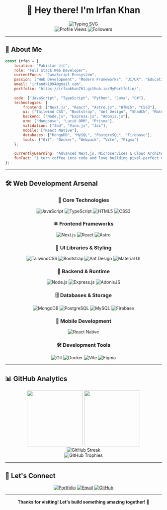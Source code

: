 # <div align="center">👋 Hey there! I'm **Irfan Khan**</div>

<div align="center">
  <img src="https://readme-typing-svg.herokuapp.com?font=Fira+Code&weight=600&size=28&pause=1000&color=00D4FF&center=true&vCenter=true&width=600&lines=Full+Stack+Web+Developer;JavaScript+Ecosystem+Expert;Modern+Frontend+Specialist;UI%2FUX+Implementation+Pro" alt="Typing SVG" />
</div>

<div align="center">
  <img src="https://komarev.com/ghpvc/?username=irfankhan761&label=Profile%20views&color=00d4ff&style=for-the-badge" alt="Profile Views" />
  <img src="https://img.shields.io/github/followers/irfankhan761?label=Followers&style=for-the-badge&color=00d4ff" alt="Followers" />
</div>

---

## 🚀 About Me

```javascript
const irfan = {
    location: "Pakistan 🇵🇰",
    role: "Full Stack Web Developer",
    currentFocus: "JavaScript Ecosystem",
    passion: ["Web Development", "Modern Frameworks", "UI/UX", "Education"],
    email: "irfandk1994@gmail.com",
    portfolio: "https://irfankhan761.github.io/MyPortfolio/",
    
    code: ["JavaScript", "TypeScript", "Python", "Java", "C#"],
    technologies: {
        frontend: ["Next.js", "React", "Astro.js", "HTML5", "CSS3"],
        ui: ["Tailwind CSS", "Bootstrap", "Ant Design", "ShadCN", "Material-UI", "Prime React"],
        backend: ["Node.js", "Express.js", "Adonis.js"],
        orm: ["Mongoose", "Lucid ORM", "Prisma"],
        validation: ["Zod", "Vine.js", "Joi"],
        mobile: ["React Native"],
        databases: ["MongoDB", "MySQL", "PostgreSQL", "Firebase"],
        tools: ["Git", "Docker", "Webpack", "Vite", "Figma"]
    },
    
    currentlyLearning: "Advanced Next.js, Microservices & Cloud Architecture",
    funFact: "I turn coffee into code and love building pixel-perfect UIs! ☕💻"
};
```

---

## 🛠️ Web Development Arsenal

<div align="center">

### 🚀 Core Technologies
![JavaScript](https://img.shields.io/badge/JavaScript-F7DF1E?style=for-the-badge&logo=javascript&logoColor=black)
![TypeScript](https://img.shields.io/badge/TypeScript-007ACC?style=for-the-badge&logo=typescript&logoColor=white)
![HTML5](https://img.shields.io/badge/HTML5-E34F26?style=for-the-badge&logo=html5&logoColor=white)
![CSS3](https://img.shields.io/badge/CSS3-1572B6?style=for-the-badge&logo=css3&logoColor=white)

### ⚛️ Frontend Frameworks
![Next.js](https://img.shields.io/badge/Next.js-000000?style=for-the-badge&logo=next.js&logoColor=white)
![React](https://img.shields.io/badge/React-20232A?style=for-the-badge&logo=react&logoColor=61DAFB)
![Astro](https://img.shields.io/badge/Astro-FF5D01?style=for-the-badge&logo=astro&logoColor=white)

### 🎨 UI Libraries & Styling
![TailwindCSS](https://img.shields.io/badge/Tailwind_CSS-38B2AC?style=for-the-badge&logo=tailwind-css&logoColor=white)
![Bootstrap](https://img.shields.io/badge/Bootstrap-563D7C?style=for-the-badge&logo=bootstrap&logoColor=white)
![Ant Design](https://img.shields.io/badge/Ant%20Design-0170FE?style=for-the-badge&logo=ant-design&logoColor=white)
![Material UI](https://img.shields.io/badge/Material--UI-0081CB?style=for-the-badge&logo=material-ui&logoColor=white)

### 🔧 Backend & Runtime
![Node.js](https://img.shields.io/badge/Node.js-43853D?style=for-the-badge&logo=node.js&logoColor=white)
![Express.js](https://img.shields.io/badge/Express.js-404D59?style=for-the-badge&logo=express&logoColor=white)
![AdonisJS](https://img.shields.io/badge/AdonisJS-220052?style=for-the-badge&logo=adonisjs&logoColor=white)

### 🗄️ Databases & Storage
![MongoDB](https://img.shields.io/badge/MongoDB-4EA94B?style=for-the-badge&logo=mongodb&logoColor=white)
![PostgreSQL](https://img.shields.io/badge/PostgreSQL-316192?style=for-the-badge&logo=postgresql&logoColor=white)
![MySQL](https://img.shields.io/badge/MySQL-00000F?style=for-the-badge&logo=mysql&logoColor=white)
![Firebase](https://img.shields.io/badge/Firebase-039BE5?style=for-the-badge&logo=Firebase&logoColor=white)

### 📱 Mobile Development
![React Native](https://img.shields.io/badge/React_Native-20232A?style=for-the-badge&logo=react&logoColor=61DAFB)

### 🛠️ Development Tools
![Git](https://img.shields.io/badge/Git-F05032?style=for-the-badge&logo=git&logoColor=white)
![Docker](https://img.shields.io/badge/Docker-2496ED?style=for-the-badge&logo=docker&logoColor=white)
![Vite](https://img.shields.io/badge/Vite-646CFF?style=for-the-badge&logo=vite&logoColor=white)
![Figma](https://img.shields.io/badge/Figma-F24E1E?style=for-the-badge&logo=figma&logoColor=white)

</div>

---
## 📊 GitHub Analytics

<div align="center">
  <img height="180em" src="https://github-readme-stats.vercel.app/api?username=irfankhan761&show_icons=true&theme=tokyonight&include_all_commits=true&count_private=true"/>
  <img height="180em" src="https://github-readme-stats.vercel.app/api/top-langs/?username=irfankhan761&layout=compact&theme=tokyonight"/>
</div>

<div align="center">
  <img src="https://github-readme-streak-stats.herokuapp.com/?user=irfankhan761&theme=tokyonight" alt="GitHub Streak" />
</div>

<div align="center">
  <img src="https://github-profile-trophy.vercel.app/?username=irfankhan761&theme=tokyonight&no-frame=true&row=1&column=7" alt="GitHub Trophies" />
</div>

---

## 🤝 Let's Connect

<div align="center">

[![Portfolio](https://img.shields.io/badge/Portfolio-000000?style=for-the-badge&logo=About.me&logoColor=white)](https://irfankhan761.github.io/MyPortfolio/)
[![Email](https://img.shields.io/badge/Email-D14836?style=for-the-badge&logo=gmail&logoColor=white)](mailto:irfandk1994@gmail.com)
[![GitHub](https://img.shields.io/badge/GitHub-100000?style=for-the-badge&logo=github&logoColor=white)](https://github.com/irfankhan761)

</div>

---

<div align="center">
  

**Thanks for visiting! Let's build something amazing together! 🚀**

</div>
